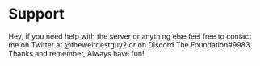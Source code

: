 <head></head>
<body>
<h1>Support</h1>
<p>Hey, if you need help with the server or anything else feel free to contact me on Twitter at @theweirdestguy2 or on Discord The Foundation#9983. Thanks and remember, Always have fun!</p>
<div class="powr-chat" id="859281c9_1641489802"></div><script src="https://www.powr.io/powr.js?platform=html"></script>
</body>
